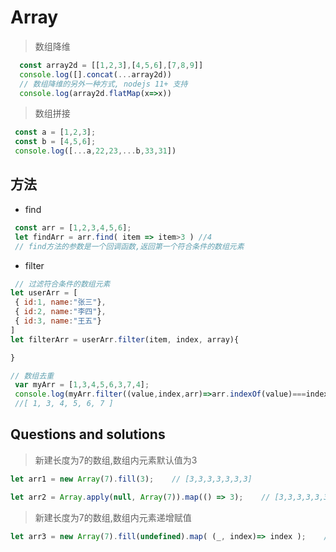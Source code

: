 # Array

> 数组降维
```javascript
  const array2d = [[1,2,3],[4,5,6],[7,8,9]]
  console.log([].concat(...array2d))
  // 数组降维的另外一种方式, nodejs 11+ 支持
  console.log(array2d.flatMap(x=>x))
```
> 数组拼接
```javascript
 const a = [1,2,3];
 const b = [4,5,6];
 console.log([...a,22,23,...b,33,31])
```

## 方法
 - find
 ```javascript
  const arr = [1,2,3,4,5,6];
  let findArr = arr.find( item => item>3 ) //4
  // find方法的参数是一个回调函数,返回第一个符合条件的数组元素
 ```
 - filter
 ```js
  // 过滤符合条件的数组元素
 let userArr = [
  { id:1, name:"张三"},
  { id:2, name:"李四"},
  { id:3, name:"王五"}
 ]
 let filterArr = userArr.filter(item, index, array){

 }

 // 数组去重
  var myArr = [1,3,4,5,6,3,7,4];
  console.log(myArr.filter((value,index,arr)=>arr.indexOf(value)===index));
  //[ 1, 3, 4, 5, 6, 7 ]
 ```


## Questions and solutions
> 新建长度为7的数组,数组内元素默认值为3
```js
let arr1 = new Array(7).fill(3);    // [3,3,3,3,3,3,3]

let arr2 = Array.apply(null, Array(7)).map(() => 3);    // [3,3,3,3,3,3,3]
```
> 新建长度为7的数组,数组内元素递增赋值
```js
let arr3 = new Array(7).fill(undefined).map( (_, index)=> index );    //[0,1,2,3,4,5,6]
```